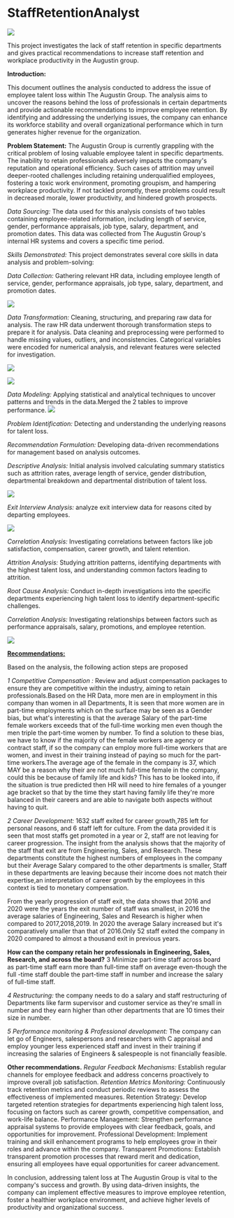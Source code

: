 # StaffRetentionAnalyst

![](SrAnalystGithub/FrontPage.png)

This project investigates the lack of staff retention in specific departments and gives practical recommendations to increase staff retention and workplace productivity in the Augustin group.

**Introduction:**

This document outlines the analysis conducted to address the issue of employee talent loss within The Augustin Group. The analysis aims to uncover the reasons behind the loss of professionals in certain departments and provide actionable recommendations to improve employee retention. By identifying and addressing the underlying issues, the company can enhance its workforce stability and overall organizational performance which in turn generates higher revenue for the organization.

**Problem Statement:**
The Augustin Group is currently grappling with the critical problem of losing valuable employee talent in specific departments. The inability to retain professionals adversely impacts the company's reputation and operational efficiency. Such cases of attrition may unveil deeper-rooted challenges including retaining underqualified employees, fostering a toxic work environment, promoting groupism, and hampering workplace productivity. If not tackled promptly, these problems could result in decreased morale, lower productivity, and hindered growth prospects.

*Data Sourcing:*
The data used for this analysis consists of two tables containing employee-related information, including length of service, gender, performance appraisals, job type, salary, department, and promotion dates. This data was collected from The Augustin Group's internal HR systems and covers a specific time period.

*Skills Demonstrated:*
This project demonstrates several core skills in data analysis and problem-solving:

*Data Collection:* Gathering relevant HR data, including employee length of service, gender, performance appraisals, job type, salary, department, and promotion dates.

![](SrAnalystGithub/DataCleaning1.png)

*Data Transformation:* Cleaning, structuring, and preparing raw data for analysis. The raw HR data underwent thorough transformation steps to prepare it for analysis. Data cleaning and preprocessing were performed to handle missing values, outliers, and inconsistencies. Categorical variables were encoded for numerical analysis, and relevant features were selected for investigation.

 ![](SrAnalystGithub/DataCleaning2.png)

![](SrAnalystGithub/DataCleaning4.png) 

*Data Modeling:* Applying statistical and analytical techniques to uncover patterns and trends in the data.Merged the 2 tables to improve performance.
![](SrAnalystGithub/DataCleaning3.png)

*Problem Identification:* Detecting and understanding the underlying reasons for talent loss.

*Recommendation Formulation:* Developing data-driven recommendations for management based on analysis outcomes.

*Descriptive Analysis:* Initial analysis involved calculating summary statistics such as attrition rates, average length of service, gender distribution, departmental breakdown and departmental distribution of talent loss.

  ![](SrAnalystGithub/GenderGap.png)

*Exit Interview Analysis:*  analyze exit interview data for reasons cited by departing employees.

![](SrAnalystGithub/GenderActivity.png)

*Correlation Analysis:* Investigating correlations between factors like job satisfaction, compensation, career growth, and talent retention.         

*Attrition Analysis:* Studying attrition patterns, identifying departments with the highest talent loss, and understanding common factors leading to attrition.

*Root Cause Analysis:* Conduct in-depth investigations into the specific departments experiencing high talent loss to identify department-specific challenges.

*Correlation Analysis:* Investigating relationships between factors such as performance appraisals, salary, promotions, and employee retention.

![](SrAnalystGithub/SalaryAnalysis.png)

**<ins>Recommendations:</ins>**

Based on the analysis, the following action steps are proposed

*1 Competitive Compensation :* Review and adjust compensation packages to ensure they are competitive within the industry, aiming to retain professionals.Based on the HR Data, more men are in employment in this company than women in all Departments, It is seen that more women are in part-time employments which on the surface may be seen as a Gender bias, but what's interesting is that the average Salary of the part-time female workers exceeds that of the full-time working men even though the men triple the part-time women by number.
To find a solution to these bias, we have to know if the majority of the female workers are agency or contract staff, if so the company can employ more full-time workers that are women, and invest in their training instead of paying so much for the part-time workers.The average age of the female in the company is 37, which MAY be a reason why their are not much full-time female in the company, could this be because of family life and kids? This has to be looked into, if the situation is true predicted then HR will need to hire females of a younger age bracket so that by the time they start having family life they're more balanced in their careers and are able to navigate both aspects without having to quit.

*2 Career Development:* 1632 staff exited for career growth,785 left for personal reasons, and 6 staff left for culture. From the data provided it is seen that  most staffs get promoted in a year or 2, staff are not leaving for career progression. The insight from the analysis shows that the majority of the staff that exit are from Engineering, Sales, and Research. These departments constitute the highest numbers of employees in the company but their Average Salary compared to the other departments is smaller, Staff in these departments are leaving because their income does not match their expertise,an interpretation of career growth by the employees in this context is tied to monetary compensation.

From the yearly progression of staff exit, the data shows that 2016 and 2020 were the years the exit number of staff was smallest, in 2016 the average salaries of Engineering, Sales and Research is higher when compared to 2017,2018,2019. In 2020 the average Salary increased but it's comparatively smaller than that of 2016.Only 52 staff exited the company in 2020 compared to almost a thousand exit in previous years.

**How can the company retain her professionals in Engineering, Sales, Research, and across the board?** 3 Minimize part-time staff across board as part-time staff earn more than full-time staff on average even-though the full -time staff double the part-time staff in number and increase the salary of full-time staff.

*4 Restructuring:* the company needs to do a salary and staff restructuring of Departments like farm supervisor  and customer service as they're small in number and they earn higher than other departments that are 10 times their size in number.

*5 Performance monitoring & Professional development:* The company can let go of Engineers, salespersons and researchers with C appraisal and employ younger less experienced staff and invest in their training if increasing  the salaries of Engineers & salespeople is not financially feasible.


**Other recommendations.**
*Regular Feedback Mechanisms:* Establish regular channels for employee feedback and address concerns proactively to improve overall job satisfaction.
*Retention Metrics Monitoring:* Continuously track retention metrics and conduct periodic reviews to assess the effectiveness of implemented measures.
Retention Strategy: Develop targeted retention strategies for departments experiencing high talent loss, focusing on factors such as career growth, competitive compensation, and work-life balance.
Performance Management: Strengthen performance appraisal systems to provide employees with clear feedback, goals, and opportunities for improvement.
Professional Development: Implement training and skill enhancement programs to help employees grow in their roles and advance within the company.
Transparent Promotions: Establish transparent promotion processes that reward merit and dedication, ensuring all employees have equal opportunities for career advancement.

In conclusion, addressing talent loss at The Augustin Group is vital to the company's success and growth. By using data-driven insights, the company can implement effective measures to improve employee retention, foster a healthier workplace environment, and achieve higher levels of productivity and organizational success.







